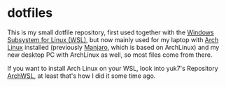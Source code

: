 # dotfiles

This is my small dotfile repository, first used together with the [Windows Subsystem for Linux (WSL)](https://en.wikipedia.org/wiki/Windows_Subsystem_for_Linux "Wikipedia Explanation for WSL"), but now mainly used for my laptop with [Arch Linux](https://www.archlinux.org/) installed (previously [Manjaro](https://manjaro.org/ "Manjaro Homepage"), which is based on ArchLinux) and my new desktop PC with ArchLinux as well, so most files come from there.

If you want to install Arch Linux on your WSL, look into yuk7's Repository [ArchWSL](https://git.io/archwsl), at least that's how I did it some time ago.
